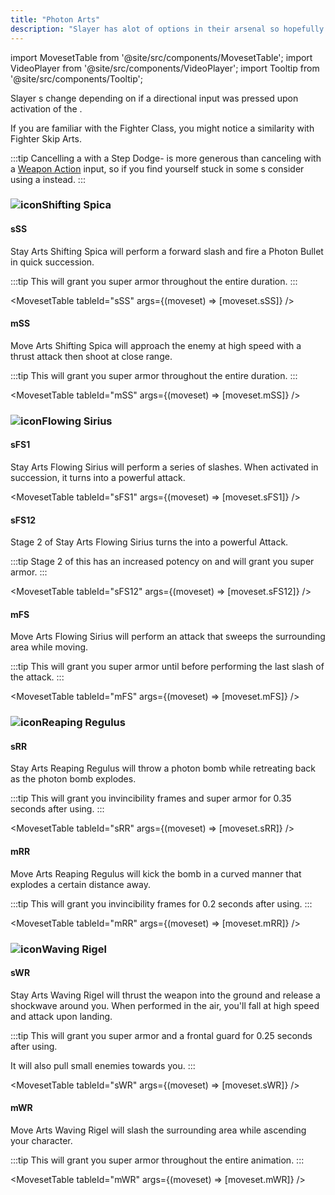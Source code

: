 ```yaml
---
title: "Photon Arts"
description: "Slayer has alot of options in their arsenal so hopefully this guide will help you decide which one to use."
---
```


import MovesetTable from '@site/src/components/MovesetTable';
import VideoPlayer from '@site/src/components/VideoPlayer';
import Tooltip from '@site/src/components/Tooltip';

Slayer <Tooltip term="PA" />s change depending on if a directional input was pressed upon activation of the <Tooltip term="PA" />.

If you are familiar with the Fighter Class, you might notice a similarity with Fighter Skip Arts.

:::tip
Cancelling a <Tooltip term="PA" /> with a Step Dodge- is more generous than canceling with a [Weapon Action](/moveset/weapon-action#wa123) input, so if you find yourself stuck in some <Tooltip term="PA" />s consider using a [<Tooltip term="StepC" />](/moveset/counters#stepc-wa) instead.
:::

### <img src="/PA/38px-NGSUIPhotonArtShiftingSpica.png" alt="icon" className="heading-icon"/>Shifting Spica

#### sSS
Stay Arts Shifting Spica will perform a forward slash and fire a Photon Bullet in quick succession.

:::tip
This <Tooltip term="PA" /> will grant you super armor throughout the entire duration.
:::

<VideoPlayer src="/PA/sSS.webm" />

<MovesetTable tableId="sSS" args={(moveset) => [moveset.sSS]} />

#### mSS
Move Arts Shifting Spica will approach the enemy at high speed with a thrust attack then shoot at close range.

:::tip
This <Tooltip term="PA" /> will grant you super armor throughout the entire duration.
:::

<VideoPlayer src="/PA/mSS.webm" />

<MovesetTable tableId="mSS" args={(moveset) => [moveset.mSS]} />

### <img src="/PA/38px-NGSUIPhotonArtFlowingSirius.png" alt="icon" className="heading-icon"/>Flowing Sirius

#### sFS1
Stay Arts Flowing Sirius will perform a series of slashes. When activated in succession, it turns into a powerful attack.

<VideoPlayer src="/PA/sFS1.webm" />

<MovesetTable tableId="sFS1" args={(moveset) => [moveset.sFS1]} />

#### sFS12
Stage 2 of Stay Arts Flowing Sirius turns the <Tooltip term="PA" /> into a powerful Attack.

:::tip
Stage 2 of this <Tooltip term="PA" /> has an increased potency on [<Tooltip term="RB" />](/skill-tree/skills#relentless-blade) and will grant you super armor.
:::

<VideoPlayer src="/PA/sFS12.webm" />

<MovesetTable tableId="sFS12" args={(moveset) => [moveset.sFS12]} />

#### mFS
Move Arts Flowing Sirius will perform an attack that sweeps the surrounding area while moving.

:::tip
This <Tooltip term="PA" /> will grant you super armor until before performing the last slash of the attack.
:::

<VideoPlayer src="/PA/mFS.webm" />

<MovesetTable tableId="mFS" args={(moveset) => [moveset.mFS]} />

### <img src="/PA/38px-NGSUIPhotonArtReapingRegulus.png" alt="icon" className="heading-icon"/>Reaping Regulus

#### sRR
Stay Arts Reaping Regulus will throw a photon bomb while retreating back as the photon bomb explodes.

:::tip
This <Tooltip term="PA" /> will grant you invincibility frames and super armor for 0.35 seconds after using.
:::

<VideoPlayer src="/PA/sRR.webm" />

<MovesetTable tableId="sRR" args={(moveset) => [moveset.sRR]} />

#### mRR
Move Arts Reaping Regulus will kick the bomb in a curved manner that explodes a certain distance away.

:::tip
This <Tooltip term="PA" /> will grant you invincibility frames for 0.2 seconds after using.
:::

<VideoPlayer src="/PA/mRR.webm" />

<MovesetTable tableId="mRR" args={(moveset) => [moveset.mRR]} />

### <img src="/PA/38px-NGSUIPhotonArtWavingRigel.png" alt="icon" className="heading-icon"/>Waving Rigel

#### sWR
Stay Arts Waving Rigel will thrust the weapon into the ground and release a shockwave around you. When performed in the air, you'll fall at high speed and attack upon landing.

:::tip
This <Tooltip term="PA" /> will grant you super armor and a frontal guard for 0.25 seconds after using.

It will also pull small enemies towards you.
:::

<VideoPlayer src="/PA/sWR.webm" />

<MovesetTable tableId="sWR" args={(moveset) => [moveset.sWR]} />

#### mWR
Move Arts Waving Rigel will slash the surrounding area while ascending your character.

:::tip
This <Tooltip term="PA" /> will grant you super armor throughout the entire animation.
:::

<VideoPlayer src="/PA/mWR.webm" />

<MovesetTable tableId="mWR" args={(moveset) => [moveset.mWR]} />